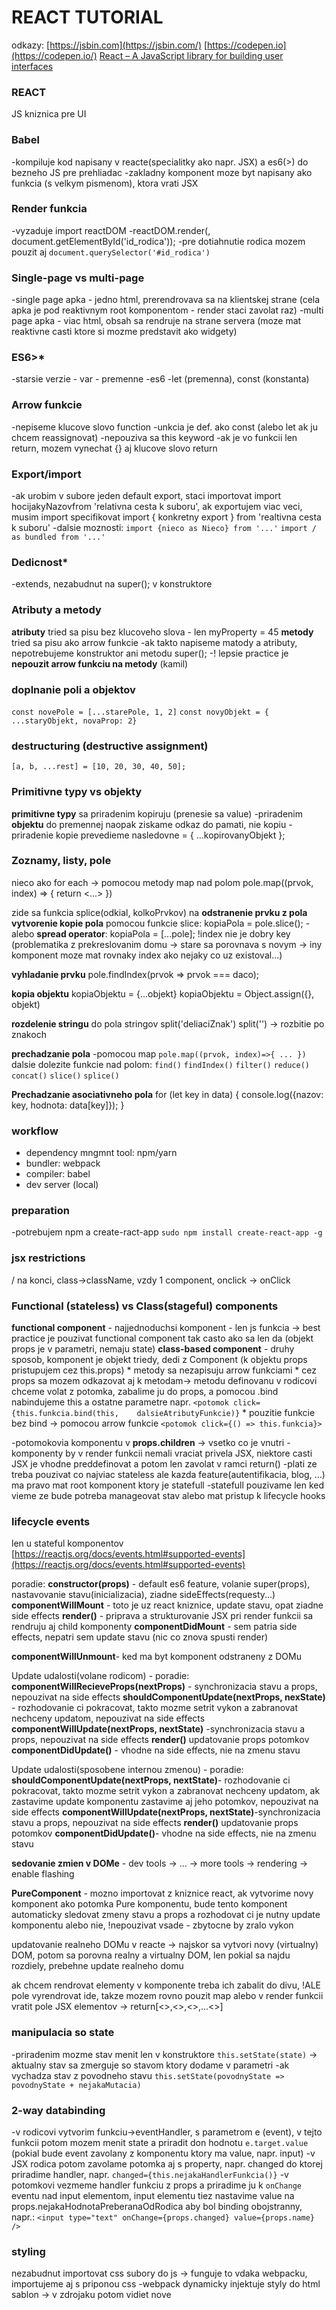 # REACT TUTORIAL
odkazy:
 [https://jsbin.com](https://jsbin.com/) 
 [https://codepen.io](https://codepen.io/) 
[React – A JavaScript library for building user interfaces](https://reactjs.org/)


### REACT
JS kniznica pre UI

### Babel 
-kompiluje kod napisany v reacte(specialitky ako napr. JSX) a es6(>) do bezneho JS pre prehliadac
-zakladny komponent moze byt napisany ako funkcia (s velkym pismenom), ktora vrati JSX

### Render funkcia
-vyzaduje import reactDOM
-reactDOM.render(<Komponent/>, document.getElementById('id_rodica'));
-pre dotiahnutie rodica mozem pouzit aj `document.querySelector('#id_rodica')`

### Single-page vs multi-page
-single page apka - jedno html, prerendrovava sa na klientskej strane (cela apka je pod reaktivnym root komponentom - render staci zavolat raz)
-multi page apka - viac html, obsah sa rendruje na strane servera (moze mat reaktivne casti ktore si mozme predstavit ako widgety)

### ES6>*
-starsie verzie - var - premenne
-es6 -let (premenna), const (konstanta)

### Arrow funkcie
-nepiseme klucove slovo function
-unkcia je def. ako const (alebo let ak ju chcem reassignovat)
-nepouziva sa this keyword
-ak je vo funkcii len return, mozem vynechat {} aj klucove slovo return

### Export/import
-ak urobim v subore jeden default export, staci importovat import hocijakyNazovfrom 'relativna cesta k suboru', ak exportujem viac veci, musim import specifikovat import { konkretny export } from 'realtivna cesta k suboru'
-dalsie moznosti:
`import {nieco as Nieco} from '...'`
`import / as bundled from '...'`

### Dedicnost*
-extends, nezabudnut na super(); v konstruktore

### Atributy a metody
**atributy** tried sa pisu bez klucoveho slova - len myProperty = 45
**metody** tried sa pisu ako arrow funkcie
-ak takto napiseme matody a atributy, nepotrebujeme konstruktor ani metodu super();
-! lepsie practice je **nepouzit arrow funkciu na metody** (kamil)

### doplnanie poli a objektov
`const novePole = [...starePole, 1, 2]`
`const novyObjekt = { ...staryObjekt, novaProp: 2}`

### destructuring (destructive assignment)
`[a, b, ...rest] = [10, 20, 30, 40, 50];`

### Primitivne typy vs objekty
**primitivne typy** sa priradenim kopiruju (prenesie sa value)
-priradenim **objektu** do premennej naopak ziskame odkaz do pamati, nie kopiu
-priradenie kopie prevedieme nasledovne = { ...kopirovanyObjekt };

### Zoznamy, listy, pole
nieco ako for each -> pomocou metody map nad polom
pole.map((prvok, index) => { return <...> })

zide sa funkcia splice(odkial, kolkoPrvkov) na **odstranenie prvku z pola**
**vytvorenie kopie pola** pomocou funkcie slice: kopiaPola = pole.slice();
-alebo **spread operator**: kopiaPola = [...pole];
!index nie je dobry key (problematika z prekreslovanim domu -> stare sa porovnava s novym -> iny komponent moze mat rovnaky index ako nejaky co uz existoval...)

**vyhladanie prvku**
pole.findIndex(prvok => prvok === daco);

**kopia objektu**
kopiaObjektu = {...objekt}
kopiaObjektu = Object.assign({}, objekt)

**rozdelenie stringu** do pola stringov
split('deliaciZnak')
split('') -> rozbitie po znakoch


**prechadzanie pola**
-pomocou map
`pole.map((prvok, index)=>{ ... })`
dalsie dolezite funkcie nad polom:
`find()` `findIndex()` `filter()` `reduce()` `concat()` `slice()` `splice()`

**Prechadzanie asociativneho pola**
for (let key in data) {
  console.log({nazov: key, hodnota: data[key]});
}

### workflow
* dependency mngmnt tool: npm/yarn
* bundler: webpack
* compiler: babel
* dev server (local)

### preparation
-potrebujem npm a create-ract-app
 `sudo npm install create-react-app -g`

### jsx restrictions
/ na konci, class->className, vzdy 1 component, onclick -> onClick

### Functional (stateless) vs Class(stageful) components
**functional component** - najjednoduchsi komponent - len js funkcia -> best practice je pouzivat functional component tak casto ako sa len da (objekt props je v parametri, nemaju state)
**class-based component** - druhy sposob, komponent je objekt triedy, dedi z Component (k objektu props pristupujem cez this.props)
	* metody sa nezapisuju arrow funkciami
	* cez props sa mozem odkazovat aj k metodam-> metodu definovanu v rodicovi chceme volat z potomka, zabalime ju do props, a pomocou .bind nabindujeme this a ostatne parametre napr.	`<potomok click={this.funkcia.bind(this, 	dalsieAtributyFunkcie)}`
	* pouzitie funkcie bez bind -> pomocou arrow funkcie
	`<potomok click={() => this.funkcia}>`
	
-potomokovia komponentu v **props.children** -> vsetko co je vnutri
-komponenty by v render funkcii nemali vraciat privela JSX, niektore casti JSX je vhodne preddefinovat a potom len zavolat v ramci return()
-plati ze treba pouzivat co najviac stateless ale kazda feature(autentifikacia, blog, ...) ma pravo mat root komponent ktory je statefull
-statefull pouzivame len ked vieme ze bude potreba manageovat stav alebo mat pristup k lifecycle hooks

### lifecycle events
len u stateful komponentov
 [https://reactjs.org/docs/events.html#supported-events](https://reactjs.org/docs/events.html#supported-events) 

poradie:
**constructor(props)** - default es6 feature, volanie super(props), nastavovanie stavu(inicializacia), ziadne sideEffects(requesty...)
**componentWillMount** - toto je uz react kniznice, update stavu, opat ziadne side effects
**render()** - priprava a strukturovanie JSX
pri render funkcii sa rendruju aj child komponenty
**componentDidMount** - sem patria side effects, nepatri sem update stavu (nic co znova spusti render)

**componentWillUnmount**- ked ma byt komponent odstraneny z DOMu

Update udalosti(volane rodicom) - poradie:
**componentWillRecieveProps(nextProps)** - synchronizacia stavu a props, nepouzivat na side effects
**shouldComponentUpdate(nextProps, nexState)** - rozhodovanie ci pokracovat, takto mozme setrit vykon a zabranovat nechceny updatom, nepouzivat na side effects
**componentWillUpdate(nextProps, nextState)** -synchronizacia stavu a props, nepouzivat na side effects
**render()**
updatovanie props potomkov
**componentDidUpdate()** - vhodne na side effects, nie na zmenu stavu

Update udalosti(sposobene internou zmenou) - poradie:
**shouldComponentUpdate(nextProps, nextState)**- rozhodovanie ci pokracovat, takto mozme setrit vykon a zabranovat nechceny updatom, ak zastavime update komponentu zastavime aj jeho potomkov, nepouzivat na side effects
**componentWillUpdate(nextProps, nextState)**-synchronizacia stavu a props, nepouzivat na side effects
**render()**
updatovanie props potomkov
**componentDidUpdate()**- vhodne na side effects, nie na zmenu stavu

**sedovanie zmien v DOMe** - dev tools -> ... -> more tools -> rendering -> enable flashing

**PureComponent** - mozno importovat z kniznice react, ak vytvorime novy komponent ako potomka Pure komponentu, bude tento komponent automaticky sledovat zmeny stavu a props a rozhodovat ci je nutny update komponentu alebo nie, !nepouzivat vsade - zbytocne by zralo vykon

updatovanie realneho DOMu v reacte -> najskor sa vytvori novy (virtualny) DOM, potom sa porovna realny a virtualny DOM, len pokial sa najdu rozdiely, prebehne update realneho domu

ak chcem rendrovat elementy v komponente treba ich zabalit do divu, !ALE pole vyrendrovat ide, takze mozem rovno pouzit map alebo v render funkcii vratit pole JSX elementov -> return[<>,<>,<>,...<>]

### manipulacia so state
-priradenim mozme stav menit len v konstruktore
`this.setState(state)` -> aktualny stav sa zmerguje so stavom ktory dodame v parametri
-ak vychadza stav z povodneho stavu `this.setState(povodnyState => povodnyState + nejakaMutacia)`

### 2-way databinding
-v rodicovi vytvorim funkciu->eventHandler, s parametrom e (event), v tejto funkcii potom mozem menit state a priradit don hodnotu `e.target.value` (pokial bude event zavolany z komponentu ktory ma value, napr. input)
-v JSX rodica potom zavolame potomka aj s property, napr. changed do ktorej priradime handler, napr. `changed={this.nejakaHandlerFunkcia()}`
-v potomkovi vezmeme handler funkciu z props a priradime ju k `onChange` eventu nad input elementom, input elementu tiez nastavime value na props.nejakaHodnotaPreberanaOdRodica aby bol binding obojstranny,
napr.: `<input type="text" onChange={props.changed} value={props.name} />`

### styling
nezabudnut importovat css subory do js -> funguje to vdaka webpacku, importujeme aj s priponou css
-webpack dynamicky injektuje styly do html sablon -> v zdrojaku potom vidiet nove <style> tagy
!vsetky styly definovane v css subore su globalne

-namiesto css suborov mozme pouzivat aj inline styly, napr. ich v render funkcii vlozim do konstanty ako objekt {}, ale vsetky nazvy css properties pouzivaju namiesto pomlciek cammelCase - vyhoda - su v jednom scope s komponetom, nie su globalne

-dynamicka zmena stylu -> staci prepisat atributy v nadefinovanom style objekte
alebo pridame celu triedu -> mozme ich spajat
`let classes = ["red", "bold"].join(" ");`

**RADIUM**
-riesipseudoselektory(:hover) a mediaquery(@media)
`npm install --save radium`
`import Radium from 'radium'`
pouzijeme ho tak ze nim obalime exportovany App komponent v subore App.js (alebo ine komponenty)
export default Radium(App);

potom mozme do objektu styles pridat napr:
```js
styles = {
  ':hover':{...}
} 
```
alebo takto prepisat:
`styles[':hover']={...}`

rovnako aj media query
`’@media (min-width: 500px)':{...}`
!ale naviac je potreba 
`import{ StyleRoot } from "radium";`
a potom obalit cele JSX do `<StyleRoot>` komponentu

**CSS modules**
odtienenie stylov komponentov
potrebna konfiguracia:
najskor zavolame script npm run eject aby sme povolilizmeny konfiguracie
pribudnu 2 zlozky: config, scripts
otvorime config -> **webpack.config.js** a upravime
```json
test: cssRegex,
exclude: cssModuleRegex,
use: getStyleLoaders({
importLoaders: 1,
modules: true,
localIdentName: '[name]__[local]__[hash:base64:5]',
}),
```

potom mozem importovat css subor ako:
`import classes from "Subor.css"` (namiesto classes moze byt cokolvek)
-classy potom nepriradujeme ako string (className="App") ale ako objeky(`className={classes.App}`)

ked aplikujem styl na element, napr. App, v css subore mozem stylovat aj vsetky jeho zanorene elementy, napr. pouzijem selector .App button {} - pre vsetky tlacidla zanorene do App elementu

viac info o moduloch: [https://github.com/css-modules/css-modules](https://github.com/css-modules/css-modules) 

### Zobrazit/skryt elementy (toggle)
-elementy dame do {}
-vnutri {} mozme pouzit terarny operator (if nemozno pouzit pretoze ide o blokovy prikaz a v {} mozme pouzit len jednoduche)
-v render funkcii sa da teda napisat: `{ podmienka ? <elementy> : null }`

! lepsie:podmienka && <element>

2.sposob (doporuceny):
-render funkcia je volana vzdy ked sa zmeni stav, este pred return() si mozem do nejakej premennej nahrat JSX komponentu ktory chcem skryvat (resp. podla podmienok rozhodnem co do tejto premennej zapisem, napr. aj null),
-v render funkcii v return() potom vlozim tuto premennu

### Debugging*
-normalne v chrome alebo vs code
vyhodenie chyby -> throw new Error('Chybova hlaska');

**ErrorBoundary**
-nova feature react 16
-rovnomenny komponent
```js
import React, { Component } from "react";

class ErrorBoundary extends Component {
 state = {
  hasError: false,
  errorMessage: ""
  };

 componentDidCatch = (error, info) => {
  this.setState({ hasError: true, errorMessage: error });
  };

 render() {
  if (this.state.hasError) {
   return <h1>{this.state.errorMessage}</h1>;
  } else {
   return this.props.children;
  }
  }
}

export default ErrorBoundary;
```

potom zabalim lubovolny komponent do `<ErrorBoundary key={nieco co pouzijem ako kluc}>`
-zabalujeme len komponenty pri ktorych ocakavame chybu ale nemozme ich inak kontrolovat, nepouzivame na celu apku

### Struktura projektu, adresare
doporucene zlozky/adresare -> Components(komponenty, zanorene komponenty zanorujeme aj v FS), Containers(kontajnery, styly, testy)

### Higher-order components (HOCs)*
davame do zlozky ./hoc, obaluju komponenty (a pridavaju nejaku logiku (napr pridavat css triedy)), sluzia namiesto obyc. divu, su to funkcionalne komponenty(stateless)
najjednoduhsia podoba:
`const HocKomponent= props => props.children;`
`export default HocKomponent;`

ina konvencia sa pise s malym pismenom a vyzera takto (funkcia ktora vrati funkciu):
```js
const withClass = (WrappedComponent, className) => {
return (props) => (
 <div className={className}>
  <WrappedComponent {...props} />
 </div>
 )
}

export default withClass;
```

-tuto funkciu mozem potom zapojit do exportu nejakeho komponentu, napr.:
`export default withClass(Komponent, cssTrieda);`

-ked potrebujem statefull komponent, mozem rovnako definovat funkcu ktora vrati tiedu:
```js
const withClass = (WrappedComponent, className) => {
 return class extends Component {
  render(props) {
   return (
    <div className={className}>
     <WrappedComponent {...this.props} />
    </div>
   )
  }
 }
}
```

### Fragment 
-da sa ale pouzit aj uplne prazdny komponent (od reactu 16.2) - vsetky elemeny v render funkcii zabalime do <> </>

### Spravne pouzivanie setState
-v setState by sme sa nemali odkazovat na this.state_ - napr. ak by sme nastavovali 
pocitadlo
`this.setState({pocitadlo: this.state.pocitadlo + 1})` -> spatne
```js
this.setState((prevState, props) => {
  return { counter: prevState.pocitadlo + 1}
})
```   
-> spravne je parametrom setState funkcia

### Validovanie properties
**PropTypes**: number, string, func, object, bool, array, symbol, node, element, oneOfType([...]), arrayOf([...]) ............

`npm install --save prop-types`
`import PropTypes from 'prop-types'`

zakladne definovanie typov (definujeme mimo triedu ale este pred exportom samozrejme):
```js
komponent.propTypes = {
 click: PropTypes.func,
 name: PropTypes.string,
  age: PropTypes.number,
  changed:PropTypes.func
}
```
dalej mozme retazit s typom napr. .isRequired

-pri nedodrzani typov nemusi nutne spadnut ale do konzoly sa vypisuju varovania
-nefunguje s funkcionalnymi komponentami
 [https://reactjs.org/docs/typechecking-with-proptypes.html](https://reactjs.org/docs/typechecking-with-proptypes.html) 

### Reference("ref")
ref je specialna property ako napr. key, vdaka nej mozme vytvorit odkaz na element
len v statefull komponentoch
napr. mame v JSX element <input>, dame mu property `ref={(inp) => {this.odkazNaInput = inp}}`
teraz mame vytvoreny odkazNaInput ku ktoremu mozme v ramci triedy pristupovat cez this
!!!nepouzivat na stylovanie

v novej verzii reactu (od 16.3) uz v konstruktore definujem:
`this.odkazNaInput = react.createRef()`
v rendrovanom JSX potom elementu `<input>` dam property `ref={this.odkazNaInput}`

!!!ak by som chcel volat napr. metodu focus() nad inputom, v prvom pripade by stacilo
`this.inputElement.focus()` ale v druhom pripade musim napisat (specifikovat **current**)
`this.inputElement.current.focus()`

### forward reference 
`React.forwardRef()`
vyuzitie pre HOCs - aby sme mohli pouzivat referencie medzi komponentami, ktore su obalene v HOCs, v HOC komponente(ktory je definovany ako funkcia ale vracia triedu ako konstantu),namiesto vratenia triedy rovno si ju ulozime do konstanty a potom vratime:
```js
return React.forwardRef((props, ref) => {
return <NejakaClass {...props} forwardedRef={ref} />;
})
```
poznamka - prop forwardedRef nie je pevne dany nazov, mozem si pomenovat jak chcem

dalsi krok je doplnenie WrappedComponentu:
verzia bez ref `<WrappedComponent{...this.props} />`
verzia s ref `<WrappedComponent ref={this.props.forwardedRef} {...this.props} />`

### Contex API
opat v Reacte 16.3
niektory element bude provider, dalsi consumer
vyhoda je ze medzi providerom a consumerom moze byt x zanoreni a nemusime retazit donekonecna props, pouziva sa hlavne pre nejake globalne nastavenia (napr. farba temy vybrana pouzivatelom)

**Provider**
definujeme mimo triedy, napr:
```js
export const SomeContext = React.createContext(false)
//false je default value, v triede kde rendrujem providera napisem:
<SomeContext.Provider value={this.state.nejakaValue}>
 {/*nejake JSX, v komponentoch ktore su tu mozem dotahovat context*/}
</SomeContext.Provider>
```

**Consumer**
klasicky `import { SomeContext } from '...'`
potom v JSX napr.:
```
<SomeContext.Consumer>
{hodnota=> (hodnota? <p>Hodnota je true</p> : null)}
</SomeContext.Consumer>
```
### Nove Lifecycle metody (react 16.3)*

**static getDerivedStateFromProps(nextProps, prevState)**
-spusti sa vzdy ked su updatovane props a dava to sancu zaroven updatovat aj stav, casto to nechceme, casto chceme mat props a state ako 2 nezavisle veci, ale niekedy sa hodi, funkcia moze nastavit stav cez setState alebo staci ze vrati stav, ak vratime prevState z parametra, stav sa nikdy zmenou props nezmeni, nemalo by sa pouzivat zaroven componentWillMount a componentWillUpdate

**getSnapshotBeforeUpdate()**
-umoznuje vytvorit snapshot DOMu, pred tym nez sa updatuje, dobry usecase je napr. ulozenie pozicie scrollbaru a v componentDidUpdate mozme presunut

### Memo
-pri exporte mozme obalit komponent do export default React.memo(komponent), komponent sa bude updatovat len ked sa props skutocne zmenia

### Planovanie a setup novej aplikacie
-strom komponentov_struktura -> stavy_data -> komponenty v containeri
-plan je dolezity aj ked sa pri implementacii zrejme niekolkokrat zmeni
-stav ma byt definovany v komponente ktory je na nom naozaj zavisly a nie vzdy nad celou aplikaciou
-ak chcem pouzivat css moduly, je potreba pouzit npm run eject,...(zmenu konfiguracie pozri vyssie)
-ak chcem iportovat fonty (najlepsie z google fonts) vlozim link do hlavicky v ._public_index.html
-bezna struktura na zaciatku:
.src/
  -components/   --> stateless
   -layout/
   -layout.js
  -containers/ --> statefull
  -assets/
 -hoc/

### .reduce(prev, curr)
-obyc. JS funkcia
-transformuje pole
-parametre: predchadzajuca hodnota, sucastna hodnota

### HTTP
-json placeholder: [https://jsonplaceholder.typicode.com/](https://jsonplaceholder.typicode.com/) 
-jeden zo sposobov je vyuzit js objekt XMLHttpRequest - vytvorim si vlastny request

-lepsia moznost je pouzit nejaku kniznicu
-> **AXIOS**
 [https://www.npmjs.com/package/axios](https://www.npmjs.com/package/axios) 
 [https://github.com/axios/axios](https://github.com/axios/axios) 
```js
npminstallaxios --save
import axios from 'axios';
axios.get('url-metodaMusiMatMinimalneTentoParameter')
  .then(response => { console.log(response)})
```
ajax volania su side-effects a patria v ramci creation lifecycle do `componentDidMount()`

`axios.post('url', postedData)`
`axios.delete('url');`

**odchytenie chyb** 
-klasicky: `axios.get('url').catch(e => {})`

**Interceptors**
-umoznuju globalny setup http requestov a responsov
-napr. ak chceme pridat autentikaciu do headera alebo pri odchyteni chyb
-pouzivame v nejakom nadradenom subore, napr. index.js

interceptor pre **request**:
```js
axios.interceptors.request.use(
request => {
 console.log(request);
 // Edit request config
 return request;
 },
error => {
 console.log(error);
 return Promise.reject(error);
 }
);
```
-bez return request by sme ostatne requesty blokovali, tento request nie je request v pravom zmysle, je to **request setup**

-rovnako napiseme interceptor pre **response**:
```js
axios.interceptors.response.use(
response => {
 console.log(response);
 // Edit response config
 return response;
 },
error => {
 console.log(error);
 return Promise.reject(error);
 }
);
```

**odpojenie interceptora**
1. ulozim si ho do premennej
  `var myInterceptor = axios.interceptors...`
2. zavolam nad nim eject
 `axios.interceptors.request.eject(myInterceptor);`

**defaultne nastavenia axios**
-napr. pre zaciatok URL adresy ktora je vzdy rovnaka, pri http requestoch potom pouzijem uz len doplnky k URL ako napr. /posts
-tiez v index.js
`axios.defaults.baseURL = ";`

-alebo mozem nastavit defaultne headre:
`axios.defaults.headers.common["Authorization"] = "AUTH TOKEN";`
`axios.defaults.headers.post["Content-Type"] = "application/json";`

**instance**
-mozem vytvorit v samostatnom subore novu instanciu axios a nastavit jej nejake defaultne parametre, potom ju mozem niekde importovat ako axios a pouzivat uplne rovnako, napr.:
```js
import axios from "axios";
const instance = axios.create({
 baseURL: "https://jsonplaceholder.typicode.com"
});
instance.defaults.headers.common["Authorization"] = "AUTH TOKEN FROM INSTANCE";
export default instance;
```

### ROUTING
-nie je defaultne v reacte(teda od fcbk) ale je to de facto standard
-existuje potreba priniest rovnaky UX ako v multipage aplikacii, preto sa vytvoria rozne cesty(routes) ktore budu zobrazovat rozny obsah

`npm install --save react-router react-router-dom`
(rr - logika, pre routing nie je nutna, na bezny vyvoj staci rrd, rrd - rendrovanie)

-potom obalim hlavny root komponent (index.js/App.js alebo komponent kde chcem robit routing)
```js
import { BrowserRouter } from 'react-router-dom’

<BrowserRouter>/*max 1 potomok*/</BrowserRouter>
```
-taktiez mozem obalit aj cely <App /> komponent priamo v atribute render funkcie v index.js

potom v komponente ktory bude mat vlastnu path puzijem route komponent
```js
import { Route } from "react-router-dom";

<Route path="/" exact render={() => <h1>Home</h1>}/>
```
(**exact** pouzivame preto ze defaultne chape react router tuto cestu "_" len ako prefix ktory splnia vsetky paths ktore zacinaju na "_", vdaka exact sa berie do uvahy len cesta "/" a ziadna ina)
-**viacere Route** elementy mozu mat tu istu path -> vyrendruju sa naraz
-taktiez mozem na Route elemente namiesto render property definovat `compoenent={nejakyKomponent}` a ten sa v ramci path cely vyrendruje
`<Routepath="/"*exact*component={NajakyKomponent}`
pripadne s premennou
`<Routepath="/:id"*exact*component={NajakyKomponent}`
k premennej sa dostanem cez `props.match.params`
do jednotlivych paths sa uzivatal dostava pomocou klasickeho odkazu `<a href="/relativna-cesta">`

**Routing bez reloadu**
-doteraz spominanym sposobom nastane po preroutovani reload stranky a stratime state
-na zamedzenie tohto javu pouzijeme Link importovany z react-router-dom vkomponente kde definujeme jednotilive <Route /> elementy
`import { Route, Link } from 'react-router-dom';`

ako odkazy potom nepouzivame elementy <a> ale <Link> a to nasledovne:
`<Link to="/">Home</Link>`

`<Link to={{pathname: '/new-post', hash: '#submit', search: '?quck-submit=true'}}>New Post</Link>`
-v linku mozem takisto pouzit prop. **exact** - to iste ako v route

**Nove props pri routingu**
-pri pouziti routra sa nam automaticky doplnia niektore props (history, location, match...), nie su dostupne u potomkov, na to aby boli, treba pri volani potomka doplnit:
`<Potomok vlastnaProp={} {...this.props}>`

-lepsi sposob je pouzitv potomkovi HOC -> withRouter
`import { withRouter } from "react-router-dom"`
-potom exportovat:
`export default withRouter(mojKomponent)`

-takto budu vsetky **props** ktore suvisia s routovanim(history, location, match...) dostupne aj v komponente ktory je potomok

**Absolutne vs relativne cesty**
'/cesta' -> vzdy sa nalepi rovno za domenu, defaultne je to teda absolutna cesta
-ked chceme pouzit relativnu cestu mozme vyuzit url porperty z props.match
`<Link to={props.match.url + '/new'}>`

**Zistovanie aktivnej route**
namiesto Link pouzijem **NavLink** (obsahuje nejake props naviac)
`import { Route, NavLink } from "react-router-dom"`
-bezny Link sa po kompilacii premeni na <a>, NavLink vytvori <a> s pridanou triedou -> `<a class="active">`
-takto mozem nastylovat link ktory je prave aktivny, v reacte moze byt aktivnych aj viac linkov naraz, preto napr. pri path "/" pouzivame **exact** aby bola aktivna vyhradne jedna cesta

-nemusime pouzivat defaultnu triedu .active ale vytvorit vlastnu, staci ked v `<NavLink>` doplnime `activeClassName="nazovTriedy”`
-alebo inline styl pomocou `<NavLink activeStyle={{color: 'red'}}>`

**Query parametre v paths**
2 sposoby:
`<Link to="/my-path?start=5">`
`<Link to={pathname:'/my-path',search:'?start=5'}}>`

-React router umoznuje pristup k parametrom cez `props.location.search`
-tu sa ale ukladaju len retazce, napr. `?start=5`
-pre **rozparsovanie** sa da pouzit tento snippet:
```js
componentDidMount() {
 const query = new URLSearchParams(this.props.location.search);
 for (let param of query.entries()) {
  console.log(param); // yields ['start', '5']
 }
}
```

**Fragmenty v paths**
podobne ako query
`<Link to="/my-path#start-position">`
`<Link to={{pathname: '/my-path', hash: 'start-position'}}>`
ulozene v `props.location.hash`

**Switch**
zabezpeci ze sa bude rendrovat vzdy len jedna route, vsetky routes teda obalime do jedneho switchu (samozrejme mozu stale niektore routes existovat aj mimo switch, pripadne moze existovat niekolko switchov )
```js
import { Route, NavLink, Switch} from "react-router-dom"

<Switch>
<Route path="/" exact component={} />
<Route path="/new-post" component={} />
<Route path="/:id" exact component={} />
</Switch>
```
!pozor na poradie, switch vyberie len prvu zhodu, takze ak vymenim /new-post a /:id ktore ma premennu, moze byt za premennu povazovane aj new-post a zavola sa nespravna route

**history.push**
-ked chceme naprogramovat odnavigovanie na nejaku path
-pri routingu sa tvori zasobnik paths v ramci ktoreho sa vieme dostat k historii
-funkciou `this.props.history.push({pathname: '/' + id})` pridame do zasobnika novu path/route, tiez postaci `this.props.history.push('/' + id)`

**Nested routes**
-ked nejaka route odkazuje na komponent v ktorom je dalsia routa odkazujuca na element
-pri zanoreni mozme namiesto "hardcoded" path napisat nieco ako:
`<Routepath={this.props.match.url + "/:id"} exactcomponent={...}/>`
-pri dynamickej zmene route (napr. ked sa zmeni :id) sa nemusi zavolatunmount a remount ale update ano

**Redirection**
-bezne_ presmerovanie
`<Redirect from="/" to="/posts" />`

**presmerovanie pomocou redirect**
-v render funkcii:
```js
let redirect = null;
if (nejakaPodmienka) {
 redirect = <Redirect to="/niekam" />;
}

return (
  ...
  {redirect}
  ...
)
```

**presmerovania pomocou history.push**
`this.props.history.push("/niekam")`

**presmerovanie pomocou history.replace**
-podobne ale ked pojdem v historii spat uz sa nevratim na stranku z ktorej som sa presmeroval
`this.props.history.replace("/niekam")`

**Navigation guards**
paths ktore mozem navstivit len po autentizacii (pripadne na zaklade role alebo inej podmienky)
-znamena to ze vykreslenie elementu `<Route />` bude podmienene, pokial sa v JSX namiesto neho dosadi null, po snahe prejst na danu route budeme presmerovany naspat

**404 case** - presmerovanie k neznamemu zdroju
-staci ak do `<switch>` zabalim ako poslednu <route> bez definovanej path, nieco ako:
`<Route render={() => <h1>Not found</h1>}>}</Route>`
-funguje to ako default option v klasickom switch-case

### CODE SPLITTING/LAZY LOADING
-technika postupneho nacitavania - aby sa pouzivatelovi nestiahla zbytocne cela stranka ale len casti na ktore sa routuje
-oplati sa len pri vacsich aplikaciach (nema zmysel postupne dotahovat stranku po par kB)

**po starom**
pridal som komponent pomocou `import Komponent from "../cesta";`

**po novom**
pridame HOC - asyncComponent.js
````js
import React, { Component } from "react”

const asyncComponent = importComponent => {
 return class extends Component {
  state = {
   component: null
  };

  componentDidMount() {
   importComponent().then(cmp => {
    this.setState({ component: cmp.default });
   });
  }

  render() {
   const C = this.state.component;
   return C ? <C {...this.props} /> : null;
  }
 };
};

export default asyncComponent;
```

-pridame komponent ako konstantu AsyncKomponent
```js
import asyncComponent from "../cesta";
const AsyncKomponent= asyncComponent(() =>import("./cesta-ku-komponentu"));
```
-ked otvorim network v nastrojoch pre vyvojara a sledujem zdrojove subory, mozem si vsimnut ze ku zakladnemu **bundle.js** pribudaju **chunk.js**


**lazy loading v react 16**
-nepotrebujem vytvarat HOC
-staci importovat komponent cez **React.lazy()**:
`const Komponent = React.lazy(() => import('./cesta-ku-komponentu'))`

-potom este importujem
`import { Suspense } from "react";`

-a definujem route ktora ma byt lazy
```js
<Route
 path="/posts"
 render={() => (
  <Suspense fallback={<div>Loading...</div>}>
    <Posts />
  </Suspense>
 )}
/>
```
-lazy loading nemusim pouzivat len subezne s routingom ale aj pri beznom toggle

**!!!ROUTING AND SERVER DEPLOYMENT**
-bezny web funguje tak ze uzivatel posle poziadavku na server, server ju obdrzi a vrati dokument zo zdroja (ak ho najde), v pripade React Appky by ale nenasiel ziadnu z nadefinovanych routes pretoze aplikacia je single page, preto musi byt server, na ktory React Appku umiestnime, nastaveny tak aby vzdyvracal **index.html!!!**, dokonca aj v pripade 404 -> chyby si uz osetrime sami v React Appke, pretoze server vrati index.html aj v pripade ze bude cast URL nespravna

-ak mam vlastnu domenu napr. mojaapka.com/ nie je treba nic specialne konfigurovat
-rozdiel je ak je moja apka na inej domene napr. nejakadomena.com/mojaapka musim nastavit base path
  -tam kde mam browser router pridam prop **basename=**"/mojaapka"

### React.Fragment
-nahradzuje predosle auxilary HOC

### String to Number
retazec = '89';
cislo = +retazec;

alebo
retazec = '89.5';
cislo = Number.parseFloat(retazec);

### event.preventDefault
-ak chcem zabranit odoslaniu requestu

### zaokruhlovanie
cislo.toFix(pocetMiest);



## REDUX
 [https://redux.js.org](https://redux.js.org/) 
management stavu, ktory je ulozeny v centralnom store
npm install --save redux

const redux = require('redux');

**1.**najskor treba vytvorit**reducer** - 2 argumenty - state (sem priradim pociatocny stav) a action
const rootReducer = (state = initialState, action) => {
  return state;
};

**2.**potom vytvorim **store**(najlepsie v index.js, vid bod 6)
### const store = redux.createStore(rootReducer);


k stavu sa potom dostanem cez store
store.getState();

**3.**definovanie dispatching **action** (povinny argument type a hodnota je uppercase, dalsie argumenty su additional info) - nemusim ju rovno dispatchovat, funkcie si vacsinou preddefinujem v mapDispatchToProps, nasledujuci priklad je priame dispatchovanie(vykonanie) akcie:
store.dispatch({ type: 'ADD_COUNTER', value: 10 });

**4.**pridanie funkcii do reducera
const rootReducer = (state = initialState, action) => {
 if (action.type === "INC_COUNTER") {
   const newState = Object.assign({}, state);
   newState.counter = state.counter + 1;
   returnnewState;
  }
 return state;
};

kratsi zapis
constrootReducer= (state=initialState,action)=>{
 if(action.type==="INC_COUNTER") {
  return{
    ...state,
    counter: state.counter+ 1
   };
  }
 returnstate;
};

!!!state niekdy priamo nemenime, vzdy treba urobit kopiu a tu vratit

**5. Subscription** - definujem hned po store - reaguje na kazdu zmenu/akciu, napr:
store.subscribe(() => {
 console.log("[Subscription]", store.getState());
});

-store vytvorim v index.js, reducer sem importujem
import { createStore } from 'redux';
const store = createStore(reducer);

-reducery vytvaram v samostatnych suboroch, root reducer:._src_store/reducer.js
-v rootReduceri inicializujem aj stav (initialState)

**6.**pripojenie reduxu do reactu - potrebujem package react-redux
npm install --save react-redux

potom v index.js importujem **provider** a zabalim do neho app komponent
import { Provider} from "react-redux";
ReactDOM.render(<Provider store={store}><App _><_Provider>, document....
**pripojenie store do reactu** -v jednotlivych komponentoch potom nastavujem pripojenie:
import { connect } from "react-redux";

pred exportom komponentu musim vyriesit namapovanie stavu a dispatch do props,
connect nie je HOC ale funkcia ktora vracia HOC, exportujemnasledovne:

const mapStateToProps = state => {
 return {
  ctr: state.counter
 }
}

const mapDispatchToProps = dispatch => {
 return {
  onIncrementCounter: () => dispatch({ type: "INCREMENT" })
  };
};

export default connect(mapStateToProps, mapDispatchToProps)(Counter);

-namapovanim state do props (mimo triedu) si vyberiem atributy stavu a budem ich pouzivat ako props, takze uz sa nebudem odkazovat stylom state.counterale props.ctr, zaroven uz nepotrebujem uchovavat state v komponente

!ked pridavam prvok do pola pomocou**push()** menim povodne pole, ak pouzijem **concat()** vytaram novu kopiu pola, pomocou **filter()** tiez vytvaram kopiu

**Outsorising typovakcii v reduxe**
actions do samostatneho suboru ._src_store/actions.js - tu exportujem konstanty s nazvami akcii aby v buducnosti nedochadzalo ku preklepom:

export const NEJAKA_AKCIA = 'NEJAKA_AKCIA';

potom do reducer.js importujem
import * as actionTypes from './actions';

case actionTypes.NEJAKA_AKCIA....

**Kombinovanie reducerov**
v index.js
import { combineReducers } from 'redux';

const rootReducer = combineReducers({
 ctr: counterReducer,
 res: resultReducer
});

potom pristupujem kstate s jednym zanorenim naviac: state.ctr.counter
-nevyhoda - kazdy reducer ma svoj stav, takze nemozem v jednom reduceri nahliadnut do stavu druheho

**Typy stavu**
nie vsetok state musime manageovat pomocou reduxu
-local UI state - napr. show/hide modal - netreba redux
-persistentny stav - napr. uzivatelia, orders,... - vacsina stavu je na servri (DB), relevantna cast moze byt manageovana reduxom
-client state - napr. is Auth? filters set by user - definitivne manageovat reduxom

**REDUX ADVANCED**
-zapojenie middleware do projektu (medzi dispach akcii a reducery - ked chcem urobit nieco z akciou pred tym ako dojde do reducera (napr. log))
-middleware - funkcie/kod ktore hooknem do procesu a ktore sa potom vykonaju ako sucast procesu bez toho zeby sa zastavil

v index.js (tam kde vytvaram store)

import {**applyMiddleware compose** } from "redux";

const **logger** = store => {
 return next => {
 return action => {
  console.log("[Midleware] Dispatching", action);
  const result = next(action);
  console.log("[Middleware] next state", store.getState());
  return result;
  };
 };
};

const composeEnhancers = window.__REDUX_DEVTOOLS_EXTENSION_COMPOSE__ || compose;

const store = createStore(
 rootReducer,
 composeEnhancers(applyMiddleware(logger))
);


-toto bude vypisovat logy vzdy, ked sa dispatchne nejaka akcia

**redux devtool for chrome**
 [https://chrome.google.com/webstore/detail/redux-devtools/lmhkpmbekcpmknklioeibfkpmmfibljd?hl=en](https://chrome.google.com/webstore/detail/redux-devtools/lmhkpmbekcpmknklioeibfkpmmfibljd?hl=en) 
 [https://github.com/zalmoxisus/redux-devtools-extension](https://github.com/zalmoxisus/redux-devtools-extension) 
-zapojenie je o nieco zlozitejsie ked pouzivame middleware
-prave na to pouzivame **composeEnhancers**
-potom mozem vo vyvojarskych nastrojoch sledovat postupne zmeny stavu a prechadzat medzi nimi

Asynchronne funkcie (vracajuce propmisy) - nejdu len tak pridat do reducera
**async kod** v reduceri volame cez **action creator** (definujeme v ._src_store_actions_actions.js)
definovanie akcie:
export const increment = () => {
 return {
  type: INCREMENT
 };
};

-konvencia je pomenovat funkciu rovnako ako typ ale s cammelCase

tam kde ju dispatchujem potompridam import
import { increment } from ".._.._store_actions_actions";

v mapDsipatchToProps potom zapisem:
onIncrementCounter: () => dispatch(increment()),

vacsinou je akcii viac takze zapisem:
### import * as actionCreators from "../../store/actions/actions";

### onIncrementCounter: () => dispatch(actionCreators.increment()),...


### Asynchronne volanie

### pre asynchronne spravanie pridam
### middleware
### (hook medzia akciou a reducerom), pouzijem kniznicu
### redux-thunk

### npm install --save redux-thunk


### v index.js

import thunk from "redux-thunk";
const store = createStore(
 rootReducer,
 composeEnhancers(applyMiddleware(logger, **thunk**))
);

### teraz mozem v actions.js definovat akciu (storeResult), ktora bue asynchronne volat inu akciu(saveResult)

export const **storeResult** = res => {
 console.log(res);
 return dispatch => {
  setTimeout(() => {
   dispatch(**saveResult**(res));
    }, 2000);
  };
};

**!**Kde umiestnit **logicke operacie**? Do **Action Creatora**alebo do**Reducera**
action creator - tu moze byt asynchronny kod, nemal by sa tu prilis pripravovat update stavu
reducer - len synchronny kod, zakladny redux koncept - update stavu

**getState v action creatore**
action creator- redux-thunk moze mat v creatore dalsi atribut - getState
takto mozme pristupit k stavuhned pred tym nez sa asynchronnedispatchne nejaka akcia:

export const storeResult = res => {
  console.log(res);
 return (dispatch, **getState**) => {
  setTimeout(() => {
   const oldCounter = **getState()**.ctr.counter;
   console.log("old counter:", oldCounter);
   dispatch(saveResult(res));
  }, 2000);
 };
};

**pridanie utility funkcii**
-rozne funkcie na ulahcenie prace/zprehladnenie kodu
-v zlozke store -> utility.js
-napr. utilita pre update objektu:
export const updateObject = (oldObject, updatedValues) => {
return {
  ...oldObject,
  ...updatedValues
 };
};

po starom som v reduceri zapisal:
case actionTypes.DECREMENT:
return {
  ...state,
 counter: state.counter - 1
};

po importe utility updateObject mozem zapisat:
case actionTypes.DECREMENT:
 return updateObject(state, { counter: state.counter - 1 });

**zostihlenie switch-case v reduceri**
-vpodstate tu ide len o to aby bol na kazdy case len 1 riadok kodu (return)
-vsetko naviac dame do samostatnej funkcie v tom istom subore a pomenujeme ju tak ako sa vola akcia v danom case (akurat v cammelCase)

**Adresarova struktura ./store**
./store
  ./actions
   ./actionTypes.js
   ./index.js
   ./volaco1.js
   ./volaco2.js
  ./reducers
   ./volaco1.js
   ./volaco2.js

**--koniec reduxu**-dostudovat dokumentaciu, hlavne [https://redux.js.org/recipes/structuring-reducers/immutable-update-patterns](https://redux.js.org/recipes/structuring-reducers/immutable-update-patterns) 


**TESTOVANIE**
 [https://airbnb.io/enzyme/docs/api/](https://airbnb.io/enzyme/docs/api/) 
 [https://jestjs.io/docs/en/getting-started](https://jestjs.io/docs/en/getting-started) 


build app -> manualne testovanie ->**automaticke testy** (unit) -> ship app to server
tools:
  -test runner
	- [ ] vykonava testy a poskytuje Validation Library
  -> Jest(defaultne pri create-react-app)
  -testing utilities
	- [ ] simuluju react apku (stavba DOMu...)
  -> react test utils (official), enzyme (by rbnb)

co **ne**testovat?
-3rd party libraries
-complex connections (prilis zlozite prepojenia)

co testovat?
-izolovane jednotky
-podmienene vystupy

jest jepridany defaultne, takze este potrebujem doinstalovat:
npm install --save enzyme react-test-renderer enzyme-adapter-react-16

**subory** pomenuvam: _komponent.test.js_

import { configure, shallow } from 'enzyme';
import Adapter from 'enzyme-adapter-react-16';
shallow - rendrovanie komponentov (len jeden zo sposobov)
adapter - potrebujem pre nakonfigurovanie enzyme


priklad - otestovanie ci komponent obsahuje 2 zanorene elementy (zanorene elementy su funkcionalne komponenty) a ci obsahuje 3 zanorene komponenty ak jeauthenticated

import React from "react";

import { configure, shallow } from "enzyme";
import Adapter from "enzyme-adapter-react-16";

import NavigationItems from "./NavigationItems";
import NavigationItem from "._NavigationItem_NavigationItem";

configure({ adapter: new Adapter() });

**describe**("<NavigationItems />", () => {
**it(**
"should render two <NavigationItem /> elements if not autenticatied", 
 () => {
 const wrapper = shallow(<NavigationItems />);
 **expect(**wrapper.find(NavigationItem)**).to**HaveLength(2);
  }
**)**;
 
 **it(**
  "should render three <NavigationItem /> elements if autenticatied",
  () => {
  const wrapper = shallow(<NavigationItems isAuthenticated />);
  **expect(**wrapper.find(NavigationItem)**).to**HaveLength(3);
  }
 **)**;
});



helper metody
beforeEach() - vykonana pred testami
afterEach() - po testoch

napr pre rendrovanie elementu zakazdym mozme napisat:
let wrapper;
beforeEach(() => {
wrapper = shallow(<NavigationItems />);
});

**nastavovanie props** - umoznuje to shallow, takze pre komponent v premennej wrapper mozem zavolat .setProps({key: value})

**expect metody**
 [https://jestjs.io/docs/en/expect](https://jestjs.io/docs/en/expect) 

**mock metody**
 [https://jestjs.io/docs/en/mock-function-api](https://jestjs.io/docs/en/mock-function-api) 


pri **testovani kontajnerov** je problemom redux store
 -pred class dame **export** - aby sme mali okrem default exportu aj pomenovany(default moze byt obaleny v hoc) 
-v teste potom importujem import { Kontainer } from 'path';

-**pri reduxe** musime dat pozor co testovat - nic komplexne, ziadna velka logika
-testujeme vlastne reducer, tiez ma vlastny test file, **nepotrebujeme enzyme**, testujeme obyc. funkcie, napr.:
import reducer from "./auth";
import * as actionTypes from ".._actions_actionTypes";

describe("auth reducer", () => {
 it("should return initial state", () => {
  expect(reducer(undefined, {})).toEqual({
   token: null,
   userId: null,
   error: null,
   loading: false,
   authRedirectPath: "/"
  });
 });
});





**NEXT JS**
-minimalisticky framework pre servrom rendrovane react aplikacie
ssr - aj kvoli seo
### https://github.com/zeit/next.js/

[https://github.com/zeit/next.js/](https://github.com/zeit/next.js/)


### npm init

npm install --save next react react-dom

nepouzivam create-react-app
do package pridame scripty (nahradime defaultne pre react)
"scripts": {
"dev": "next",
"build": "next build",
"start": "next start"
}

v next.js sa uz nepouziva react-router, ale zlozky a subory

npm run dev -spusti prostredie, localhost:3000, hot reloading, serverside

opat mame fuckcne aj class-based komponenty

**linkovanie** - pouzijem next/link element a odkazujem sa na zlozku s index.js suborom (v tomto pripade auth)
import Link from 'next/link';
<Link href="_auth"><a>Auth<_a></Link>

**routing** - pouzijem next/router a ako path nastavim cestu k zlozke s index.js suborom
import Router from 'next/router';
<button onClick={() => Router.push('_auth')}>Go to auth<_button>

**Zlozky**
-**components** - normalne funkcne komponenty
-**pages** - stranky, index.js, zanorovanie vytvara zaroven strom paths, sem importujeme komponenty

**Styly**
-tiez sa daju pouzit inline styly, radium, css modules,...
-style-jsx
 [https://github.com/zeit/styled-jsx](https://github.com/zeit/styled-jsx) 

<style jsx>{`
...sem pridam styly...
`}

</style>

**Custom error handling**
 [https://github.com/zeit/next.js/#custom-error-handling](https://github.com/zeit/next.js/#custom-error-handling) 
v adresari so strankami vytvorim subor _error.js (override defaultneho error.js, po zapojeni musim restartovat dev prostredie)
import React from "react";
import Link from "next/link";

const errorPage = () => {
 return (
  <div>
   <h1>Oops, something went wrong.</h1>
   <p>
    Try{" "}
    <Link href="/">
     <a>going back</a>
    </Link>
    .
   </p>
  </div>
 );
};

export default errorPage;

**getInitialProps**

 [https://github.com/zeit/next.js/#fetching-data-and-component-lifecycle](https://github.com/zeit/next.js/#fetching-data-and-component-lifecycle) 
_getInitialProps(context)_ - ked chcem asynchronne inicializovat props
**static async getInitialProps**(context) {
console.log(context);
return {};
}
-log sa vypise do terminalu(tam kde bezi server), moze vratit promise

staticasyncgetInitialProps(context) {
console.log(context);
  const promise = new Promise(
  (resolve, reject)=>...resolve({appName: 'apka'})...
  );
return promise;
}

**depoloyment**
npm run build
-potom cely projektovy adresar zavesim na server kde bezi node.js
-tam potom zavolam npm start

**uzitocne linky**
 [https://nextjs.org/docs](https://nextjs.org/docs) 
 [https://nextjs.org/learn](https://nextjs.org/learn) 


**ANIMACIE**
mnoho sposobov:
**1.css transitions:**
.Modal {
 ...
 transition: all 0.3s ease-out;
}
.ModalOpen {
 opacity: 1;
 transform: translateY(0);
}
.ModalClosed {
 opacity: 0;
 transform: translateY(-100%);
}
**2. css animations**
**.ModalOpen {**
**animation: openModal 0.4s ease-out forwards;**
**}**
**@keyframes openModal {**
**0% {**
**opacity: 0;**
**transform: translateY(-100%);**
**}**
**50% {**
**opacity: 1;**
**transform: translateY(-20%);**
**}**
**100% {**
**opacity: 1;**
**transform: translateY(0);**
**}**
**}**

**3. react transition group**
 [https://reactcommunity.org/react-transition-group/](https://reactcommunity.org/react-transition-group/) 
npm install react-transition-group --save

import **Transition** from 'react-transition-group/Transition';

**<Transition**
 **in**={this.state.showBlock}
 **timeout**={1000}
 mountOnEnter  _-> znamena ze na zaciatku prida element do domu_
 unmountOnExit _->znamena ze nakonciodoberie element z domu_
>
 {**state** => (   _-> mozne stavy: entering, entered, exiting, exited_
  <div
   style={{
    backgroundColor: "red",
    width: 200,
    height: 100,
    margin: "auto",
    transition: "opacity 1s ease-out",
    opacity: state === "exiting" ? 0 : 1
   }}
  >
   {state}
  </div>
 )}
**</Transition>**
-ak chcem rozny timing pre zobrazenie a zmiznutie nastavim do timeout objekt: 
**timeout** = {{enter: 400, exit: 1000}}

**Transition events**
onEnter={()=>...}
onEnter
onEntering
onEntered
onExit
onExiting
onExited

-mozem vyuzit napr. ak ma jedna animacia cakat na druhu

**CSSTransition**
-namiesto import Transition a <Transition> pouzijem import **CSSTransitio**n a <CSSTransition>
-rozdiel je, ze v CSSTransition uz nepouzijeme funkcie ale len cisty JSX kod
-pridame property **classNames**="tiredy-pre-zanorene-jsx"

sposob A
1. nastavim className="fade-slide"
2. potom v css mozem vytvorit triedy:
.fade-slide-enter.fade-slide-enter-active .fade-slide-exit.fade-slide-exit-active

(napr. ...-enter {opacity: 0} ...-enter-active {opacity: 1} -> postupne objavenie)

sposobB
-rovno do className vlozim objekt obsahujuci vsetky potrebne css tiredy naviazane na transition lifecycle
-napr.:
classNames={{
 enter: "",
 enterActive: "ModalOpen",
 exit: "",
 exitActive: "ModalClosed",
 appear: "",
 apperarActive: ""
}}

**Animovanielistov**
import **TransitionGroup** from "react-transition-group/TransitionGroup";

-namiesto <ul> pouzijem<TransitionGroup component="ul">
-elementy <li> potom obalim do <CSSTransition classNames="fade" timeout={300}>
-nedefinujem property in
**Alternativy k react-transition-group**
react-motion [https://github.com/chenglou/react-motion](https://github.com/chenglou/react-motion) 
react-move (emuluje real world fyziku) [https://github.com/react-tools/react-move](https://github.com/react-tools/react-move) 
react-router-transition [https://github.com/maisano/react-router-transition](https://github.com/maisano/react-router-transition) 


**Autentikacia**
princip v spa - apka posle auth data na server, server kontroluje validnost a zasle spat token (napr. JWT), spa si ulozi token do local storage, potom s kazdou poziadavkou na server posiela aj token v headeri

-pri autentifikacii netreba redux, staci local state v auth kontajneri

firebase auth rest api (tu si skopirujem entry point pre overenie uzivatela alebo registraciu noveho uzivatela a i.)
 [https://firebase.google.com/docs/reference/rest/auth/](https://firebase.google.com/docs/reference/rest/auth/) 

predpripravim si auth data objekt (tento priklad je pre prihlaenie pomocou emailu a hesla)
const authData = {
 email: email,
 password: password,
 returnSecureToken: true
};

a potom poslem post
axios
 .post(
 "https://www.googleapis.com/identity...?key=AIzaSyAtaUwKffwLVXMfjktUVkHEcdbnKs_MVz8",
 authData
 )
 .then(response => {
  console.log(response);
 })
 .catch(err => {
  console.log(err);
 });

**automaticky logout** - nastavim pomocou klasickeho asynchronneho setTimeout a ako hodnotu v milisekundach mozem pouzit hodnotu zaslanu servrom pri overeni (nieco ako expiration time, vo firebase expiresIn) - treba dat pozor na spravne jednotky, v js je timeout v milisekundach, po uplynuti casu vynulujem ulozeny token a user id
**zmena prav vo firebase**
namiesto nastvenia read a write na true nastavim:
{
 "rules": {
  ".read": "auth!=null",
  ".write": "auth!=null"
 }
}
Pripadne to specifikujem len pre urcity objekt (v tomto pripade objednavky - orders)
{
 “rules”: {
    “ingredients”: {
   “.read”: “true”,
  “.write”: “true”
  },
  “orders”: {
   “.read”:”auth != null”,
   “.write”:”auth != null”
  }
 }
}

**Zaslanie tokenu v post requeste**
musim do post request pridat
…url…?auth=“ + token







**Webpack**

feb 2019 zatial pouzivam v3, v4 ma odlisnu syntax
npm install —save-dev  [webpack@3](mailto:webpack@3) 

-webpack je v prvom rade bundler - concatuje subory
-okrem tohoumoznuje optimalizovat subory (napr. obrazky) a zapajat rozlicne pluginy (loaders), transformovat subory, transpilovat new gen JS do klasickeho JS


￼

fugovanie:
-> entry point (moze ich byt aj viac)
->Loaders (babel-loader/css-loader)
  ->Plugins
   -> output (dist adresar alebo bundle.js) - spravne usporiadany vystup

tutorial - poziadavky:
  next-gen JS, JSX, CSS autoprefix, img imports, optimize code (shrink code)
  -pokial pouzivam git necham ho ignorovat /dist

npm install --save-dev webpack@3 webpack-dev-server

pridame script do package (nazov npm modulu)
"start": "webpack-dev-server"

do projektoveho adresara pridam subor
webpack.config.js

**Loaders**
ako loader pouzijem **babel**
npm install --save-dev babel-loader babel-core babel-preset-react babel-preset-env

aby pouzival presety musime ho konfigurovat
**.babelrc**

{
 "presets": [
 [
  "env",
  {
   "targets": {
    "browsers": ["> 1%", "last 2 versions"]
       }
  }
 ],
 "react"
 ]
}

dalej potrebujem loadnut **css styly**
npm install --save-dev css-loader style-loader
npm install --save-devpostcss-loader
npm install --save-devautoprefixer
pre obrazky
npm install --save-dev file-loader

v mojom pripade bolo potrebne doinstalovat
npm i -D webpack-cli

dalej
npm install --save-dev html-webpack-plugin

# Hooky

-nova feature ,react 16.8
-novy sposob ako pisat react komponenty, daju sa pouzit aj len cisto funkcionalne komponenty, pomocou hookov mozem managovat stav
-ak mam vsetky komponenty funkcionalne, nemusim riesit pripadnu konverziu komponentu na class based
-hooky su extra funkcie/fetaures ktore mozem volat v SFC komponentoch a pridavaju im vlastnosti ktore mali doteraz len class based
-config - traba mat spravnu verziu reactu >= 16.8

**useState**
import { useState } from 'react'
-funkcia ktora ma ako argument initialState a vracia inputState( pole o 2 elementoch - _1. current state_, _2. func._ pre manipulovanie so stavom )

const inputState = useState(''); -v parametri rovno inicializujem stav
inputState[0] - stav
inputState[1] - funkcia (parametrom je novy stav)

const inputChangeHandler = (event) => {
  inputState[1](event.target.value)
}- nastavenie noveho stavu, handler sa zavola na onChange na inpute

cez destructuring (to iste ale namiesto pola mame oddelene konstanty)
const [todoName, setTodoName] = useState('')

jednoduchy priklad s todolistom:
import React, { useState } from 'react';

const todo = props => {
 const [todoName, setTodoName] = useState('');
 
 const [todoList, setTodoList] = useState([]);

 const inputChangeHandler = event => {
  setTodoName(event.target.value);
 };

 const todoAddHandler = () => {
  setTodoList(todoList.concat(todoName));
 };

 return (
  <>
   <input
    type=“text”
    placeholder=“Todo”
    onChange={inputChangeHandler}
    value={todoName}
   />
   <button type=“button” onClick={todoAddHandler}>
    Add
   </button>
   <ul>
    {todoList.map((todo,i) => (
     <li key={I}>{todo}</li>
    ))}
   </ul>
   <p>aaa</p>
  </>
 );
};

export default todo;
-tu boli v podstate pouzite 2 stavy, moze to byt prehladnejsie ale dali by sa zmergovat do jedneho stavu (nie je optimalne)

const [todoState, setTodoState] = useState({
userInput: ‘’,
todoList: []
})
const inputChangeHandler = event => {
setTodoState({
userInput: event.target.value,
todoList: todoState.todoList
})
}

const todoAddHandler = () => {
setTodoState({
userInput: todoState.userInput,
todoList: todoState.todoList.concat(todoState.userInput)
})
}

**Dolezite pravidlo pre vsetky hooky**
* hooky (napr. useState) len v top level komponentovej funkcii(nie zanorene vo funkciach komponenu, ani v if else alebo for loop)

**useEffect**
 Axios alebo akykolvek http dotaz by som nemal volat v sfc len tak, pretoze sa vykona pri rendrovani (cele sfc je v podstate render funkcia), co nema dobry vplyv na vykon, pouzijeme useEffect hook

useEffect ma dva parametre:
	1. Funkcia ktora sa vykonava (bez druheho parametru by sa vykonavala do nekonecna)
	2. Pole premennych, ktorych zmenu sledujeme (funkcia sa teda druhy krat vykona len po zmene tychto premennych)

## Recompose
Kniznica tretej strany/npm modul, sada funkcii a HOC, umoznuje napr. Pouzivat stav a lifecycle vo funkc. komponentoch
### withState
-HOC, funguje takmer ako useState hook
```js
import {withState} from 'recompose'
...
const MyComponent = ({open, setOpen, ...}) => {...}
...
export default withState(‘open’, ‘setOpen’, true)(MyComponent)
```
### branch + renderComponent
-moze posluzit na podmienene rendrovanie
```js
import {branch, renderComponent} from 'recompose'
...
export default branch(
	props => props.items.length === 0, //nejaka podmienka
	renderComponent(Spinner)
)(MyComponent)
```
### lifecycle
-umozni pouzivat hooky z class componentov
```js
import {lifecycle} from 'recompose'
...
export default lifecycle({
	componentDidMount(){
		this.props.funkcia()
	}
})(MyComponent)  
```
### compose
-umoznuje skladat viacero funkcii vracajucich HOC za sebou
```js
import {compose} from 'recompose'
...
const enhance = compose( // nazov konstanty je samozrejme lubovolny
	prvaFunkcia(...),
	druhaFunkcia(...)
) 
export default enhance(MyComponent)
```
### withHandlers (+withState)
-nevytvorim handler funkciu (`<... onClick={()=>HandlerFunkcia()}`) v JSX, pretoze sa vytvara vzdy ked je prerendrovany komponent, namiesto toho pouzijem withHandlers
```js
import {withHandlers, compose, withState} from 'recompose'
...
const MyComponent = ({open, handleClick, ... }) => {
	...
		<... onClick={handleClick}/>
	...
}
...
const enhance = compose(
	withState('open','setOpen', true),
	withHandlers({
		handleClick: props => event => props.setOpen(!props.open)
	})
)
export default enhance(MyComponent)
```
